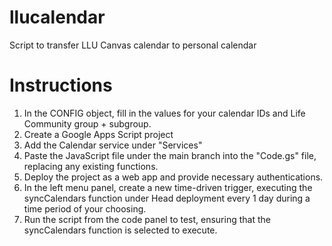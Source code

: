 # llucalendar
Script to transfer LLU Canvas calendar to personal calendar

# Instructions
1) In the CONFIG object, fill in the values for your calendar IDs and Life Community group + subgroup.
2) Create a Google Apps Script project
3) Add the Calendar service under "Services"
4) Paste the JavaScript file under the main branch into the "Code.gs" file, replacing any existing functions.
5) Deploy the project as a web app and provide necessary authentications.
6) In the left menu panel, create a new time-driven trigger, executing the syncCalendars function under Head deployment every 1 day during a time period of your choosing.
7) Run the script from the code panel to test, ensuring that the syncCalendars function is selected to execute.
